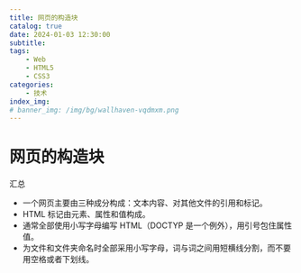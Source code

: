 ```yaml
---
title: 网页的构造块
catalog: true
date: 2024-01-03 12:30:00
subtitle:
tags:
    - Web
    - HTML5
    - CSS3
categories:
    - 技术
index_img: 
# banner_img: /img/bg/wallhaven-vqdmxm.png
---
```


# 网页的构造块

汇总

- 一个网页主要由三种成分构成：文本内容、对其他文件的引用和标记。
- HTML 标记由元素、属性和值构成。
- 通常全部使用小写字母编写 HTML（DOCTYP 是一个例外），用引号包住属性值。
- 为文件和文件夹命名时全部采用小写字母，词与词之间用短横线分割，而不要用空格或者下划线。